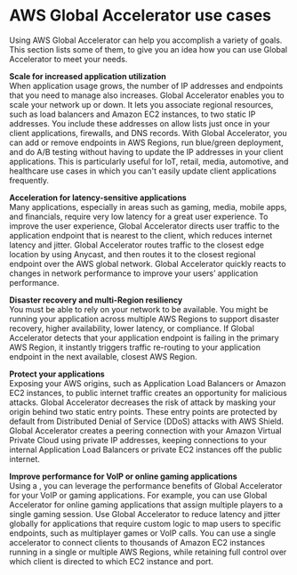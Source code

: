 # AWS Global Accelerator use cases<a name="introduction-benefits-of-migrating"></a>

Using AWS Global Accelerator can help you accomplish a variety of goals\. This section lists some of them, to give you an idea how you can use Global Accelerator to meet your needs\.

**Scale for increased application utilization**  
When application usage grows, the number of IP addresses and endpoints that you need to manage also increases\. Global Accelerator enables you to scale your network up or down\. It lets you associate regional resources, such as load balancers and Amazon EC2 instances, to two static IP addresses\. You include these addresses on allow lists just once in your client applications, firewalls, and DNS records\. With Global Accelerator, you can add or remove endpoints in AWS Regions, run blue/green deployment, and do A/B testing without having to update the IP addresses in your client applications\. This is particularly useful for IoT, retail, media, automotive, and healthcare use cases in which you can't easily update client applications frequently\.

**Acceleration for latency\-sensitive applications**  
Many applications, especially in areas such as gaming, media, mobile apps, and financials, require very low latency for a great user experience\. To improve the user experience, Global Accelerator directs user traffic to the application endpoint that is nearest to the client, which reduces internet latency and jitter\. Global Accelerator routes traffic to the closest edge location by using Anycast, and then routes it to the closest regional endpoint over the AWS global network\. Global Accelerator quickly reacts to changes in network performance to improve your users’ application performance\. 

**Disaster recovery and multi\-Region resiliency**  
You must be able to rely on your network to be available\. You might be running your application across multiple AWS Regions to support disaster recovery, higher availability, lower latency, or compliance\. If Global Accelerator detects that your application endpoint is failing in the primary AWS Region, it instantly triggers traffic re\-routing to your application endpoint in the next available, closest AWS Region\.

**Protect your applications**  
Exposing your AWS origins, such as Application Load Balancers or Amazon EC2 instances, to public internet traffic creates an opportunity for malicious attacks\. Global Accelerator decreases the risk of attack by masking your origin behind two static entry points\. These entry points are protected by default from Distributed Denial of Service \(DDoS\) attacks with AWS Shield\. Global Accelerator creates a peering connection with your Amazon Virtual Private Cloud using private IP addresses, keeping connections to your internal Application Load Balancers or private EC2 instances off the public internet\.

**Improve performance for VoIP or online gaming applications**  
Using a , you can leverage the performance benefits of Global Accelerator for your VoIP or gaming applications\. For example, you can use Global Accelerator for online gaming applications that assign multiple players to a single gaming session\. Use Global Accelerator to reduce latency and jitter globally for applications that require custom logic to map users to specific endpoints, such as multiplayer games or VoIP calls\. You can use a single accelerator to connect clients to thousands of Amazon EC2 instances running in a single or multiple AWS Regions, while retaining full control over which client is directed to which EC2 instance and port\.